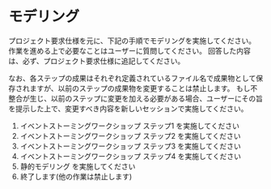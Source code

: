 # モデリング

プロジェクト要求仕様を元に、下記の手順でモデリングを実施してください。
作業を進める上で必要なことはユーザーに質問してください。
回答した内容は、必ず、プロジェクト要求仕様に追記してください。

なお、各ステップの成果はそれぞれ定義されているファイル名で成果物として保存されますが、以前のステップの成果物を変更することは禁止します。
もし不整合が生じ、以前のステップに変更を加える必要がある場合、ユーザーにその旨を提示した上で、変更すべき内容を新しいセッションで実施してください。

1. イベントストーミングワークショップ ステップ1 を実施してください
1. イベントストーミングワークショップ ステップ2 を実施してください
1. イベントストーミングワークショップ ステップ3 を実施してください
1. イベントストーミングワークショップ ステップ4 を実施してください
1. 静的モデリング を実施してください
1. 終了します(他の作業は禁止します)

